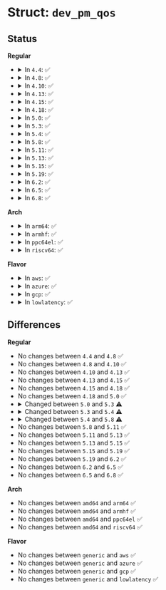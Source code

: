 # Struct: <code>dev_pm_qos</code>

## Status
<b>Regular</b>
<ul>
<li>
<details>
<summary>In <code>4.4</code>: ✅</summary>

```c
struct dev_pm_qos {
    struct pm_qos_constraints resume_latency;
    struct pm_qos_constraints latency_tolerance;
    struct pm_qos_flags flags;
    struct dev_pm_qos_request *resume_latency_req;
    struct dev_pm_qos_request *latency_tolerance_req;
    struct dev_pm_qos_request *flags_req;
};
```
</details>
</li>
<li>
<details>
<summary>In <code>4.8</code>: ✅</summary>

```c
struct dev_pm_qos {
    struct pm_qos_constraints resume_latency;
    struct pm_qos_constraints latency_tolerance;
    struct pm_qos_flags flags;
    struct dev_pm_qos_request *resume_latency_req;
    struct dev_pm_qos_request *latency_tolerance_req;
    struct dev_pm_qos_request *flags_req;
};
```
</details>
</li>
<li>
<details>
<summary>In <code>4.10</code>: ✅</summary>

```c
struct dev_pm_qos {
    struct pm_qos_constraints resume_latency;
    struct pm_qos_constraints latency_tolerance;
    struct pm_qos_flags flags;
    struct dev_pm_qos_request *resume_latency_req;
    struct dev_pm_qos_request *latency_tolerance_req;
    struct dev_pm_qos_request *flags_req;
};
```
</details>
</li>
<li>
<details>
<summary>In <code>4.13</code>: ✅</summary>

```c
struct dev_pm_qos {
    struct pm_qos_constraints resume_latency;
    struct pm_qos_constraints latency_tolerance;
    struct pm_qos_flags flags;
    struct dev_pm_qos_request *resume_latency_req;
    struct dev_pm_qos_request *latency_tolerance_req;
    struct dev_pm_qos_request *flags_req;
};
```
</details>
</li>
<li>
<details>
<summary>In <code>4.15</code>: ✅</summary>

```c
struct dev_pm_qos {
    struct pm_qos_constraints resume_latency;
    struct pm_qos_constraints latency_tolerance;
    struct pm_qos_flags flags;
    struct dev_pm_qos_request *resume_latency_req;
    struct dev_pm_qos_request *latency_tolerance_req;
    struct dev_pm_qos_request *flags_req;
};
```
</details>
</li>
<li>
<details>
<summary>In <code>4.18</code>: ✅</summary>

```c
struct dev_pm_qos {
    struct pm_qos_constraints resume_latency;
    struct pm_qos_constraints latency_tolerance;
    struct pm_qos_flags flags;
    struct dev_pm_qos_request *resume_latency_req;
    struct dev_pm_qos_request *latency_tolerance_req;
    struct dev_pm_qos_request *flags_req;
};
```
</details>
</li>
<li>
<details>
<summary>In <code>5.0</code>: ✅</summary>

```c
struct dev_pm_qos {
    struct pm_qos_constraints resume_latency;
    struct pm_qos_constraints latency_tolerance;
    struct pm_qos_flags flags;
    struct dev_pm_qos_request *resume_latency_req;
    struct dev_pm_qos_request *latency_tolerance_req;
    struct dev_pm_qos_request *flags_req;
};
```
</details>
</li>
<li>
<details>
<summary>In <code>5.3</code>: ✅</summary>

```c
struct dev_pm_qos {
    struct pm_qos_constraints resume_latency;
    struct pm_qos_constraints latency_tolerance;
    struct pm_qos_constraints min_frequency;
    struct pm_qos_constraints max_frequency;
    struct pm_qos_flags flags;
    struct dev_pm_qos_request *resume_latency_req;
    struct dev_pm_qos_request *latency_tolerance_req;
    struct dev_pm_qos_request *flags_req;
    struct dev_pm_qos_request *min_frequency_req;
    struct dev_pm_qos_request *max_frequency_req;
};
```
</details>
</li>
<li>
<details>
<summary>In <code>5.4</code>: ✅</summary>

```c
struct dev_pm_qos {
    struct pm_qos_constraints resume_latency;
    struct pm_qos_constraints latency_tolerance;
    struct pm_qos_flags flags;
    struct dev_pm_qos_request *resume_latency_req;
    struct dev_pm_qos_request *latency_tolerance_req;
    struct dev_pm_qos_request *flags_req;
};
```
</details>
</li>
<li>
<details>
<summary>In <code>5.8</code>: ✅</summary>

```c
struct dev_pm_qos {
    struct pm_qos_constraints resume_latency;
    struct pm_qos_constraints latency_tolerance;
    struct freq_constraints freq;
    struct pm_qos_flags flags;
    struct dev_pm_qos_request *resume_latency_req;
    struct dev_pm_qos_request *latency_tolerance_req;
    struct dev_pm_qos_request *flags_req;
};
```
</details>
</li>
<li>
<details>
<summary>In <code>5.11</code>: ✅</summary>

```c
struct dev_pm_qos {
    struct pm_qos_constraints resume_latency;
    struct pm_qos_constraints latency_tolerance;
    struct freq_constraints freq;
    struct pm_qos_flags flags;
    struct dev_pm_qos_request *resume_latency_req;
    struct dev_pm_qos_request *latency_tolerance_req;
    struct dev_pm_qos_request *flags_req;
};
```
</details>
</li>
<li>
<details>
<summary>In <code>5.13</code>: ✅</summary>

```c
struct dev_pm_qos {
    struct pm_qos_constraints resume_latency;
    struct pm_qos_constraints latency_tolerance;
    struct freq_constraints freq;
    struct pm_qos_flags flags;
    struct dev_pm_qos_request *resume_latency_req;
    struct dev_pm_qos_request *latency_tolerance_req;
    struct dev_pm_qos_request *flags_req;
};
```
</details>
</li>
<li>
<details>
<summary>In <code>5.15</code>: ✅</summary>

```c
struct dev_pm_qos {
    struct pm_qos_constraints resume_latency;
    struct pm_qos_constraints latency_tolerance;
    struct freq_constraints freq;
    struct pm_qos_flags flags;
    struct dev_pm_qos_request *resume_latency_req;
    struct dev_pm_qos_request *latency_tolerance_req;
    struct dev_pm_qos_request *flags_req;
};
```
</details>
</li>
<li>
<details>
<summary>In <code>5.19</code>: ✅</summary>

```c
struct dev_pm_qos {
    struct pm_qos_constraints resume_latency;
    struct pm_qos_constraints latency_tolerance;
    struct freq_constraints freq;
    struct pm_qos_flags flags;
    struct dev_pm_qos_request *resume_latency_req;
    struct dev_pm_qos_request *latency_tolerance_req;
    struct dev_pm_qos_request *flags_req;
};
```
</details>
</li>
<li>
<details>
<summary>In <code>6.2</code>: ✅</summary>

```c
struct dev_pm_qos {
    struct pm_qos_constraints resume_latency;
    struct pm_qos_constraints latency_tolerance;
    struct freq_constraints freq;
    struct pm_qos_flags flags;
    struct dev_pm_qos_request *resume_latency_req;
    struct dev_pm_qos_request *latency_tolerance_req;
    struct dev_pm_qos_request *flags_req;
};
```
</details>
</li>
<li>
<details>
<summary>In <code>6.5</code>: ✅</summary>

```c
struct dev_pm_qos {
    struct pm_qos_constraints resume_latency;
    struct pm_qos_constraints latency_tolerance;
    struct freq_constraints freq;
    struct pm_qos_flags flags;
    struct dev_pm_qos_request *resume_latency_req;
    struct dev_pm_qos_request *latency_tolerance_req;
    struct dev_pm_qos_request *flags_req;
};
```
</details>
</li>
<li>
<details>
<summary>In <code>6.8</code>: ✅</summary>

```c
struct dev_pm_qos {
    struct pm_qos_constraints resume_latency;
    struct pm_qos_constraints latency_tolerance;
    struct freq_constraints freq;
    struct pm_qos_flags flags;
    struct dev_pm_qos_request *resume_latency_req;
    struct dev_pm_qos_request *latency_tolerance_req;
    struct dev_pm_qos_request *flags_req;
};
```
</details>
</li>
</ul>
<b>Arch</b>
<ul>
<li>
<details>
<summary>In <code>arm64</code>: ✅</summary>

```c
struct dev_pm_qos {
    struct pm_qos_constraints resume_latency;
    struct pm_qos_constraints latency_tolerance;
    struct pm_qos_flags flags;
    struct dev_pm_qos_request *resume_latency_req;
    struct dev_pm_qos_request *latency_tolerance_req;
    struct dev_pm_qos_request *flags_req;
};
```
</details>
</li>
<li>
<details>
<summary>In <code>armhf</code>: ✅</summary>

```c
struct dev_pm_qos {
    struct pm_qos_constraints resume_latency;
    struct pm_qos_constraints latency_tolerance;
    struct pm_qos_flags flags;
    struct dev_pm_qos_request *resume_latency_req;
    struct dev_pm_qos_request *latency_tolerance_req;
    struct dev_pm_qos_request *flags_req;
};
```
</details>
</li>
<li>
<details>
<summary>In <code>ppc64el</code>: ✅</summary>

```c
struct dev_pm_qos {
    struct pm_qos_constraints resume_latency;
    struct pm_qos_constraints latency_tolerance;
    struct pm_qos_flags flags;
    struct dev_pm_qos_request *resume_latency_req;
    struct dev_pm_qos_request *latency_tolerance_req;
    struct dev_pm_qos_request *flags_req;
};
```
</details>
</li>
<li>
<details>
<summary>In <code>riscv64</code>: ✅</summary>

```c
struct dev_pm_qos {
    struct pm_qos_constraints resume_latency;
    struct pm_qos_constraints latency_tolerance;
    struct pm_qos_flags flags;
    struct dev_pm_qos_request *resume_latency_req;
    struct dev_pm_qos_request *latency_tolerance_req;
    struct dev_pm_qos_request *flags_req;
};
```
</details>
</li>
</ul>
<b>Flavor</b>
<ul>
<li>
<details>
<summary>In <code>aws</code>: ✅</summary>

```c
struct dev_pm_qos {
    struct pm_qos_constraints resume_latency;
    struct pm_qos_constraints latency_tolerance;
    struct pm_qos_flags flags;
    struct dev_pm_qos_request *resume_latency_req;
    struct dev_pm_qos_request *latency_tolerance_req;
    struct dev_pm_qos_request *flags_req;
};
```
</details>
</li>
<li>
<details>
<summary>In <code>azure</code>: ✅</summary>

```c
struct dev_pm_qos {
    struct pm_qos_constraints resume_latency;
    struct pm_qos_constraints latency_tolerance;
    struct pm_qos_flags flags;
    struct dev_pm_qos_request *resume_latency_req;
    struct dev_pm_qos_request *latency_tolerance_req;
    struct dev_pm_qos_request *flags_req;
};
```
</details>
</li>
<li>
<details>
<summary>In <code>gcp</code>: ✅</summary>

```c
struct dev_pm_qos {
    struct pm_qos_constraints resume_latency;
    struct pm_qos_constraints latency_tolerance;
    struct pm_qos_flags flags;
    struct dev_pm_qos_request *resume_latency_req;
    struct dev_pm_qos_request *latency_tolerance_req;
    struct dev_pm_qos_request *flags_req;
};
```
</details>
</li>
<li>
<details>
<summary>In <code>lowlatency</code>: ✅</summary>

```c
struct dev_pm_qos {
    struct pm_qos_constraints resume_latency;
    struct pm_qos_constraints latency_tolerance;
    struct pm_qos_flags flags;
    struct dev_pm_qos_request *resume_latency_req;
    struct dev_pm_qos_request *latency_tolerance_req;
    struct dev_pm_qos_request *flags_req;
};
```
</details>
</li>
</ul>

## Differences
<b>Regular</b>
<ul>
<li>
No changes between <code>4.4</code> and <code>4.8</code> ✅
</li>
<li>
No changes between <code>4.8</code> and <code>4.10</code> ✅
</li>
<li>
No changes between <code>4.10</code> and <code>4.13</code> ✅
</li>
<li>
No changes between <code>4.13</code> and <code>4.15</code> ✅
</li>
<li>
No changes between <code>4.15</code> and <code>4.18</code> ✅
</li>
<li>
No changes between <code>4.18</code> and <code>5.0</code> ✅
</li>
<li>
<details>
<summary>Changed between <code>5.0</code> and <code>5.3</code> ⚠️</summary>
<ul>
<li>
<b>Field added. </b>
<code>struct pm_qos_constraints min_frequency</code>
</li>
<li>
<b>Field added. </b>
<code>struct pm_qos_constraints max_frequency</code>
</li>
<li>
<b>Field added. </b>
<code>struct dev_pm_qos_request *min_frequency_req</code>
</li>
<li>
<b>Field added. </b>
<code>struct dev_pm_qos_request *max_frequency_req</code>
</li>
</ul>
</details>
</li>
<li>
<details>
<summary>Changed between <code>5.3</code> and <code>5.4</code> ⚠️</summary>
<ul>
<li>
<b>Field removed. </b>
<code>struct pm_qos_constraints min_frequency</code>
</li>
<li>
<b>Field removed. </b>
<code>struct pm_qos_constraints max_frequency</code>
</li>
<li>
<b>Field removed. </b>
<code>struct dev_pm_qos_request *min_frequency_req</code>
</li>
<li>
<b>Field removed. </b>
<code>struct dev_pm_qos_request *max_frequency_req</code>
</li>
</ul>
</details>
</li>
<li>
<details>
<summary>Changed between <code>5.4</code> and <code>5.8</code> ⚠️</summary>
<ul>
<li>
<b>Field added. </b>
<code>struct freq_constraints freq</code>
</li>
</ul>
</details>
</li>
<li>
No changes between <code>5.8</code> and <code>5.11</code> ✅
</li>
<li>
No changes between <code>5.11</code> and <code>5.13</code> ✅
</li>
<li>
No changes between <code>5.13</code> and <code>5.15</code> ✅
</li>
<li>
No changes between <code>5.15</code> and <code>5.19</code> ✅
</li>
<li>
No changes between <code>5.19</code> and <code>6.2</code> ✅
</li>
<li>
No changes between <code>6.2</code> and <code>6.5</code> ✅
</li>
<li>
No changes between <code>6.5</code> and <code>6.8</code> ✅
</li>
</ul>
<b>Arch</b>
<ul>
<li>
No changes between <code>amd64</code> and <code>arm64</code> ✅
</li>
<li>
No changes between <code>amd64</code> and <code>armhf</code> ✅
</li>
<li>
No changes between <code>amd64</code> and <code>ppc64el</code> ✅
</li>
<li>
No changes between <code>amd64</code> and <code>riscv64</code> ✅
</li>
</ul>
<b>Flavor</b>
<ul>
<li>
No changes between <code>generic</code> and <code>aws</code> ✅
</li>
<li>
No changes between <code>generic</code> and <code>azure</code> ✅
</li>
<li>
No changes between <code>generic</code> and <code>gcp</code> ✅
</li>
<li>
No changes between <code>generic</code> and <code>lowlatency</code> ✅
</li>
</ul>
